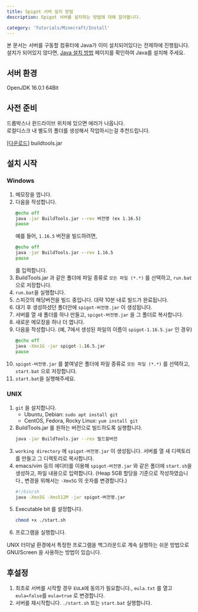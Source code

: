 ```yaml
---
title: Spigot 서버 설치 방법
description: Spigot 서버를 설치하는 방법에 대해 알아봅니다.

category: 'Tutorials/Minecraft/Install'
---
```


<alert type="warning">
    본 문서는 서버를 구동할 컴퓨터에 Java가 이미 설치되어있다는 전제하에 진행됩니다.<br>
    설치가 되어있지 않다면, <a href="/tutorials/minecraft/install-guide/java">Java 설치 방법</a> 페이지를 확인하여 Java를 설치해 주세요. 
</alert>


## 서버 환경
OpenJDK 16.0.1 64Bit

## 사전 준비
드롭박스나 윈드라이브 위치에 있으면 에러가 나옵니다.  
로컬디스크 내 별도의 폴더를 생성해서 작업하시는걸 추천드립니다.  

<a href="https://www.spigotmc.org/wiki/buildtools/ ">[다운로드]</a> buildtools.jar 

## 설치 시작
### Windows
1. 메모장을 엽니다.
2. 다음을 작성합니다.
    ```bat
    @echo off
    java -jar BuildTools.jar --rev 버전명 (ex 1.16.5)
    pause
    ```
    예를 들어, `1.16.5` 버전을 빌드하려면,  
    ```bat
    @echo off
    java -jar BuildTools.jar --rev 1.16.5
    pause
    ```  
    를 입력합니다.
3. BuildTools.jar 과 같은 폴더에 파일 종류로 `모든 파일 (*.*)` 를 선택하고, `run.bat` 으로 저장합니다.
4. `run.bat`을 실행합니다.
5. 스피갓의 해당버전을 빌드 중입니다. 대략 10분 내로 빌드가 완료됩니다.
6. 대기 후 생성하셨던 폴더안에 `spigot-버전명.jar` 이 생성됩니다.
7. 서버를 열 새 폴더를 하나 만들고, `spigot-버전명.jar` 을 그 폴더로 복사합니다.
8. 새로운 메모장을 하나 더 엽니다.
9. 다음을 작성합니다. (예, 7에서 생성된 파일의 이름이 `spigot-1.16.5.jar` 인 경우)
    ```bat
    @echo off
    java -Xmx1G -jar spigot-1.16.5.jar
    pause
    ```
10. `spigot-버전명.jar` 를 붙여넣은 폴더에 파일 종류로 `모든 파일 (*.*)` 를 선택하고, `start.bat` 으로 저장합니다.
11. `start.bat`을 실행해주세요.

### UNIX
1. `git` 을 설치합니다.
    * Ubuntu, Debian: `sudo apt install git`
    * CentOS, Fedora, Rocky Linux: `yum install git`
2. BuildTools.jar 를 원하는 버전으로 빌드하도록 실행합니다.
   ```bash
   java -jar BuildTools.jar --rev 빌드할버전
   ```
3. `working directory` 에 `spigot-버전명.jar` 이 생성됩니다. 서버를 열 새 디렉토리를 만들고 그 디렉토리로 복사합니다.
4. emacs/vim 등의 에디터를 이용해 `spigot-버전명.jar` 와 같은 폴더에 `start.sh`을 생성하고, 파일 내용으로 입력합니다.
   (Heap 5GB 할당을 기준으로 작성하였습니다., 변경을 위해서는 `-Xmx5G` 의 숫자를 변경합니다.)
   ```sh
   #!/bin/sh
   java -Xmx5G -Xms512M -jar spigot-버전명.jar
   ```
5. Executable bit 를 설정합니다.
   ```bash
   chmod +x ./start.sh
   ```
6. 프로그램을 실행합니다.

<alert type="info">
UNIX 터미널 환경에서 특정한 프로그램을 백그라운드로 계속 실행하는 쉬운 방법으로 GNU/Screen 을 사용하는 방법이 있습니다.<br>
</alert>

## 후설정
1. 최초로 서버를 시작할 경우 `EULA`에 동의가 필요합니다., `eula.txt` 를 열고 `eula=false`를 `eula=true` 로 변경합니다.
2. 서버를 재시작합니다. `./start.sh` 또는 `start.bat` 실행합니다.
   

